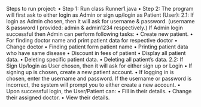 Steps to run project: 
• Step 1: Run class Runner1.java
• Step 2: The program will first ask to either login as Admin or sign up/login as Patient (User):
2.1: If login as Admin chosen, then it will ask for username & password. 
(username & password I provided: admin & admin1234 respectively.)
If Admin login successful then Admin can perform following tasks:
• Create new patient.
• For finding doctor name and print patient data for respective doctor
• Change doctor
• Finding patient form patient name
• Printing patient data who have same disease
• Discount in fees of patient
• Display all patient data.
• Deleting specific patient data.
• Deleting all patient’s data.
 2.2: If Sign Up/login as User chosen, then it will ask for either sign up or Login
• If signing up is chosen, create a new patient account.
• If logging in is chosen, enter the username and password.
If the username or password is incorrect, the system will prompt you to 
either create a new account.
• Upon successful login, the User/Patient can:
• Fill in their details.
• Change their assigned doctor.
• View their details.
